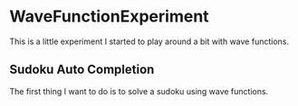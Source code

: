 # WaveFunctionExperiment

This is a little experiment I started to play around a bit with wave functions.

## Sudoku Auto Completion

The first thing I want to do is to solve a sudoku using wave functions. 
